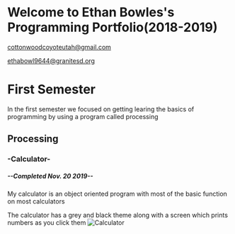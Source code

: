 # Welcome to Ethan Bowles's Programming Portfolio(2018-2019)
cottonwoodcoyoteutah@gmail.com

ethabowl9644@granitesd.org
# First Semester
In the first semester we focused on getting learing the basics of programming by using a program called processing
## Processing
### -Calculator-
##### --Completed Nov. 20 2019--
My calculator is an object oriented program with most of the basic function on most calculators

The calculator has a grey and black theme along with a screen which prints numbers as you click them
![Calculator](https://github.com/ethanbowles03/2019ProgrammmingPortfolio/blob/master/Images/calc1.jpg?raw=true)
